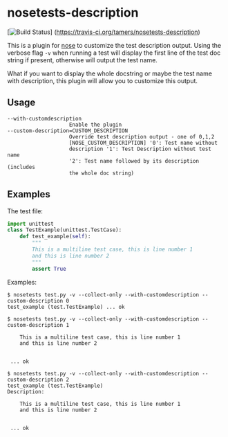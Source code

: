 nosetests-description
=====================
[![Build Status](https://travis-ci.org/tamers/nosetests-description.svg?branch=master)]
(https://travis-ci.org/tamers/nosetests-description)

This is a plugin for [nose](https://github.com/nose-devs/nose) to customize 
the test description output. Using the verbose flag `-v` when running a test 
will display the first line of the test doc string if present, otherwise will 
output the test name.

What if you want to display the whole docstring or maybe the test name with
description, this plugin will allow you to customize this output.

Usage
-----
```
--with-customdescription
                    Enable the plugin
--custom-description=CUSTOM_DESCRIPTION
                    Override test description output - one of 0,1,2
                    [NOSE_CUSTOM_DESCRIPTION] '0': Test name without
                    description '1': Test Description without test name
                    '2': Test name followed by its description (includes
                    the whole doc string)

```

Examples
--------

The test file:
```python
import unittest
class TestExample(unittest.TestCase):
    def test_example(self):
        """
        This is a multiline test case, this is line number 1
        and this is line number 2
        """
        assert True

```

Examples:
```
$ nosetests test.py -v --collect-only --with-customdescription --custom-description 0
test_example (test.TestExample) ... ok

$ nosetests test.py -v --collect-only --with-customdescription --custom-description 1

    This is a multiline test case, this is line number 1
	and this is line number 2
	

 ... ok

$ nosetests test.py -v --collect-only --with-customdescription --custom-description 2
test_example (test.TestExample)
Description:

	This is a multiline test case, this is line number 1
	and this is line number 2
	

 ... ok

```